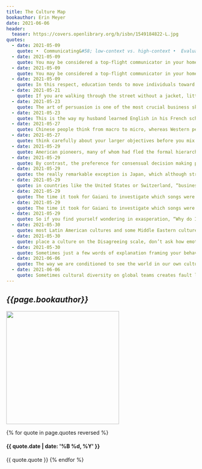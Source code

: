 ```yaml
---
title: The Culture Map
bookauthor: Erin Meyer
date: 2021-06-06
header:
  teaser: https://covers.openlibrary.org/b/isbn/1549184822-L.jpg
quotes:
  - date: 2021-05-09
    quote: •  Communicating&#58; low-context vs. high-context •  Evaluating&#58; direct negative feedback vs. indirect negative feedback •  Persuading&#58; principles-first vs. applications-first •  Leading&#58; egalitarian vs. hierarchical •  Deciding&#58; consensual vs. top-down •  Trusting&#58; task-based vs. relationship-based •  Disagreeing&#58; confrontational vs. avoids confrontation •  Scheduling&#58; linear-time vs. flexible-time
  - date: 2021-05-09
    quote: You may be considered a top-flight communicator in your home culture, but what works at home may not work so well with people from other cultures. One interesting quirk is that in high-context
  - date: 2021-05-09
    quote: You may be considered a top-flight communicator in your home culture, but what works at home may not work so well with people from other cultures.
  - date: 2021-05-09
    quote: In this respect, education tends to move individuals toward a more extreme version of the dominant cultural tendency.
  - date: 2021-05-21
    quote: If you are walking through the street without a jacket, little old Russian ladies may stop and chastise you for poor judgment. . . . In Russia there is no reticence about expressing your negative criticism openly. For instance, if you are displeased with the service in a shop or restaurant you can tell the shop assistant or waiter exactly what you think of him, his relatives, his in-laws, his habits, and his sexual bias.
  - date: 2021-05-23
    quote: The art of persuasion is one of the most crucial business skills. Without the ability to persuade others to support your ideas, you won’t be able to attract the support you need to turn those ideas into realities. And though most people are unaware of it, the ways you seek to persuade others and the kinds of arguments you find persuasive are deeply rooted in your culture’s philosophical, religious, and educational assumptions and attitudes. Far from being universal, then, the art of persuasion is one that is profoundly culture-based.
  - date: 2021-05-23
    quote: This is the way my husband learned English in his French school, and ironically, his knowledge of English grammar is far superior to that of many Americans. The disadvantage is that students spend less time practicing the language, which may mean they write it better than they speak it.
  - date: 2021-05-27
    quote: Chinese people think from macro to micro, whereas Western people think from micro to macro. For
  - date: 2021-05-27
    quote: think carefully about your larger objectives before you mix cultures up. If your goal is innovation or creativity, the more cultural diversity the better, as long as the process is managed carefully. But if your goal is simple speed and efficiency, then monocultural is probably better than multicultural. Sometimes, it is simply better to leave Rome to the Romans.
  - date: 2021-05-29
    quote: American pioneers, many of whom had fled the formal hierarchical structures of their home-lands, put heavy emphasis on speed and individualism.
  - date: 2021-05-29
    quote: By contrast, the preference for consensual decision making permeates many German companies, where power is generally vested not in one CEO but in a small group of senior managers who manage through group agreement. Larger companies have an Aufsichtstrat, or supervisory board, which appoints a Vorstand, or managerial board.
  - date: 2021-05-29
    quote: the really remarkable exception is Japan, which although strongly hierarchical is one of the most consensual societies in the world.
  - date: 2021-05-29
    quote: in countries like the United States or Switzerland, “business is business.” In countries like China or Brazil, “business is personal.”
  - date: 2021-05-29
    quote: The time it took for Gaiani to investigate which songs were hot in Mumbai paid off in myriad intangible ways. As he says, “In the past I have often had the experience with Indian employees such that, if you don’t develop a good personal relationship with them, they will tell you everything is okay even if the entire project has gone up in flames. Once the relationship is built, loyalty and openness comes with it.” What makes
  - date: 2021-05-29
    quote: The time it took for Gaiani to investigate which songs were hot in Mumbai paid off in myriad intangible ways. As he says, “In the past I have often had the experience with Indian employees such that, if you don’t develop a good personal relationship with them, they will tell you everything is okay even if the entire project has gone up in flames. Once the relationship is built, loyalty and openness comes with it.” What
  - date: 2021-05-29
    quote: So if you find yourself wondering in exasperation, “Why do I have to spend so much time dining and socializing with potential clients? Why can’t we just get down to business and sign a contract?” remember—in many cultures, the relationship is your contract. You can’t have one without the other.
  - date: 2021-05-30
    quote: most Latin American cultures and some Middle Eastern cultures, are made up of people who speak with passion, yet are also sensitive and easily bruised. For people from these cultures, it is not easy to separate the opinion from the person. If you attack my idea, I feel you are attacking me also—which means I am likely to want to shy away from open disagreement lest it damage our relationship. To
  - date: 2021-05-30
    quote: place a culture on the Disagreeing scale, don’t ask how emotionally people express themselves. Instead, focus on whether an open disagreement is likely to have a negative impact on a relationship.
  - date: 2021-05-30
    quote: Sometimes just a few words of explanation framing your behavior can make all the difference in how your actions are perceived.
  - date: 2021-06-06
    quote: The way we are conditioned to see the world in our own culture seems so completely obvious and commonplace that it is difficult to imagine that another culture might do things differently. It is only when you start to identify what is typical in your culture, but different from others, that you can begin to open a dialogue of sharing, learning, and ultimately understanding.
  - date: 2021-06-06
    quote: Sometimes cultural diversity on global teams creates fault lines, but other times that same level of diversity can be a great advantage. For example, suppose you are handed a project that has dozens of drop-dead deadlines and that therefore requires a linear-time approach. Get those people on your team with strong linear-time preferences to own that project. Another time you may have a client who is constantly changing his mind and serving him well requires flexibility and comfort with changing routes at the drop of a hat. Having team members who are strongly flexible-time (both because of their culture as well as their personalities) will help meet your client’s needs.
---
```

## *{{page.bookauthor}}*

<img width="300" src="{{ page.header.teaser }}"/>

{% for quote in page.quotes reversed %}
#### {{ quote.date | date: '%B %d, %Y' }}
{{ quote.quote }}
{% endfor %}
